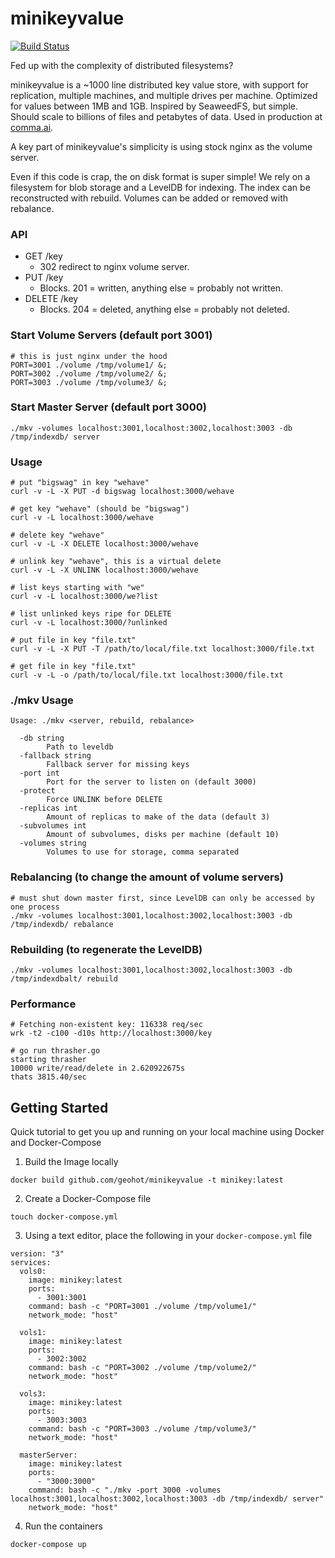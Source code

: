 # minikeyvalue

[![Build Status](https://travis-ci.org/geohot/minikeyvalue.svg?branch=master)](https://travis-ci.org/geohot/minikeyvalue)

Fed up with the complexity of distributed filesystems?

minikeyvalue is a ~1000 line distributed key value store, with support for replication, multiple machines, and multiple drives per machine. Optimized for values between 1MB and 1GB. Inspired by SeaweedFS, but simple. Should scale to billions of files and petabytes of data. Used in production at [comma.ai](https://comma.ai/).

A key part of minikeyvalue's simplicity is using stock nginx as the volume server.

Even if this code is crap, the on disk format is super simple! We rely on a filesystem for blob storage and a LevelDB for indexing. The index can be reconstructed with rebuild. Volumes can be added or removed with rebalance.

### API

- GET /key
  - 302 redirect to nginx volume server.
- PUT /key
  - Blocks. 201 = written, anything else = probably not written.
- DELETE /key
  - Blocks. 204 = deleted, anything else = probably not deleted.

### Start Volume Servers (default port 3001)

```
# this is just nginx under the hood
PORT=3001 ./volume /tmp/volume1/ &;
PORT=3002 ./volume /tmp/volume2/ &;
PORT=3003 ./volume /tmp/volume3/ &;
```

### Start Master Server (default port 3000)

```
./mkv -volumes localhost:3001,localhost:3002,localhost:3003 -db /tmp/indexdb/ server
```


### Usage

```
# put "bigswag" in key "wehave"
curl -v -L -X PUT -d bigswag localhost:3000/wehave

# get key "wehave" (should be "bigswag")
curl -v -L localhost:3000/wehave

# delete key "wehave"
curl -v -L -X DELETE localhost:3000/wehave

# unlink key "wehave", this is a virtual delete
curl -v -L -X UNLINK localhost:3000/wehave

# list keys starting with "we"
curl -v -L localhost:3000/we?list

# list unlinked keys ripe for DELETE
curl -v -L localhost:3000/?unlinked

# put file in key "file.txt"
curl -v -L -X PUT -T /path/to/local/file.txt localhost:3000/file.txt

# get file in key "file.txt"
curl -v -L -o /path/to/local/file.txt localhost:3000/file.txt
```

### ./mkv Usage

```
Usage: ./mkv <server, rebuild, rebalance>

  -db string
        Path to leveldb
  -fallback string
        Fallback server for missing keys
  -port int
        Port for the server to listen on (default 3000)
  -protect
        Force UNLINK before DELETE
  -replicas int
        Amount of replicas to make of the data (default 3)
  -subvolumes int
        Amount of subvolumes, disks per machine (default 10)
  -volumes string
        Volumes to use for storage, comma separated
```

### Rebalancing (to change the amount of volume servers)

```
# must shut down master first, since LevelDB can only be accessed by one process
./mkv -volumes localhost:3001,localhost:3002,localhost:3003 -db /tmp/indexdb/ rebalance
```

### Rebuilding (to regenerate the LevelDB)

```
./mkv -volumes localhost:3001,localhost:3002,localhost:3003 -db /tmp/indexdbalt/ rebuild
```

### Performance

```
# Fetching non-existent key: 116338 req/sec
wrk -t2 -c100 -d10s http://localhost:3000/key

# go run thrasher.go
starting thrasher
10000 write/read/delete in 2.620922675s
thats 3815.40/sec
```

## Getting Started

Quick tutorial to get you up and running on your local machine using Docker and Docker-Compose

1. Build the Image locally

```
docker build github.com/geohot/minikeyvalue -t minikey:latest
```

2. Create a Docker-Compose file

```
touch docker-compose.yml
```

3. Using a text editor, place the following in your `docker-compose.yml` file

```
version: "3" 
services:
  vols0:
    image: minikey:latest
    ports:
      - 3001:3001
    command: bash -c "PORT=3001 ./volume /tmp/volume1/"
    network_mode: "host"

  vols1:
    image: minikey:latest
    ports:
      - 3002:3002
    command: bash -c "PORT=3002 ./volume /tmp/volume2/"
    network_mode: "host"

  vols3:
    image: minikey:latest
    ports:
      - 3003:3003
    command: bash -c "PORT=3003 ./volume /tmp/volume3/"
    network_mode: "host"

  masterServer:
    image: minikey:latest
    ports:
      - "3000:3000"
    command: bash -c "./mkv -port 3000 -volumes localhost:3001,localhost:3002,localhost:3003 -db /tmp/indexdb/ server"
    network_mode: "host"
```

4. Run the containers

```
docker-compose up
```
